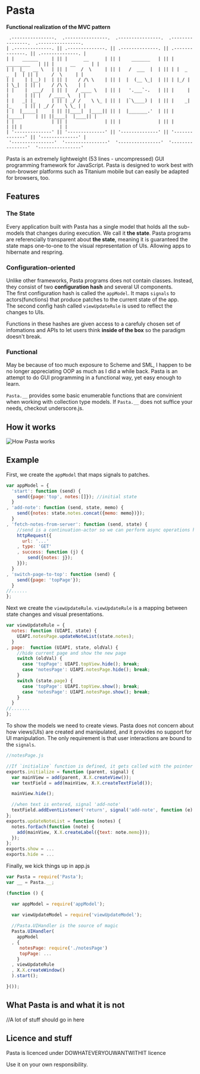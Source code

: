 Pasta
=====

**Functional realization of the MVC pattern**

```
 .----------------.  .----------------.  .----------------.  .----------------.  .----------------. 
| .--------------. || .--------------. || .--------------. || .--------------. || .--------------. |
| |   ______     | || |      __      | || |    _______   | || |  _________   | || |      __      | |
| |  |_   __ \   | || |     /  \     | || |   /  ___  |  | || | |  _   _  |  | || |     /  \     | |
| |    | |__) |  | || |    / /\ \    | || |  |  (__ \_|  | || | |_/ | | \_|  | || |    / /\ \    | |
| |    |  ___/   | || |   / ____ \   | || |   '.___`-.   | || |     | |      | || |   / ____ \   | |
| |   _| |_      | || | _/ /    \ \_ | || |  |`\____) |  | || |    _| |_     | || | _/ /    \ \_ | |
| |  |_____|     | || ||____|  |____|| || |  |_______.'  | || |   |_____|    | || ||____|  |____|| |
| |              | || |              | || |              | || |              | || |              | |
| '--------------' || '--------------' || '--------------' || '--------------' || '--------------' |
 '----------------'  '----------------'  '----------------'  '----------------'  '----------------' 
```

Pasta is an extremely lightweight (53 lines - uncompressed) GUI programming framework for JavaScript. Pasta is designed to work best with non-browser platforms such as Titanium mobile but can easily be adapted for browsers, too.

Features
--------

### The State ###

Every application built with Pasta has a single model that holds all the sub-models that changes during execution. We call it **the state**.
Pasta programs are referencially transparent about **the state**, meaning it is guaranteed the state maps one-to-one to the visual representation of UIs. 
Allowing apps to hibernate and respring.

### Configuration-oriented ###

Unlike other frameworks, Pasta programs does not contain classes. 
Instead, they consist of two **configuration hash** and several UI components.  
The first configuration hash is called the `appModel`. 
It maps `signals` to actors(functions) that produce patches to the current state of the app.  
The second config hash called `viewUpdateRule` is used to reflect the changes to UIs.

Functions in these hashes are given access to a carefuly chosen set of infomations and APIs 
to let users think **inside of the box** so the paradigm doesn't break.

### Functional ###

May be because of too much exposure to Scheme and SML, I happen to be no longer appreciating OOP as much as I did a while back.
Pasta is an attempt to do GUI programming in a functional way, yet easy enough to learn.

`Pasta.__` provides some basic enumerable functions that are convinient when working with collection type models. 
If `Pasta.__` does not suffice your needs, checkout underscore.js.

How it works
------------

![How Pasta works](Pasta/diagram.png)

Example
-------

First, we create the `appModel` that maps signals to patches.

```javascript
var appModel = {
  'start': function (send) {
    send({page:'top', notes:[]}); //initial state
  }
, 'add-note': function (send, state, memo) {
    send({notes: state.notes.concat({memo: memo})});
  }
, 'fetch-notes-from-server': function (send, state) {
    //send is a continuation-actor so we can perform async operations here
    httpRequest({
      url: '...'
    , type: 'GET'
    , success: function (j) {
        send({notes: j});
    }});
  }
, 'switch-page-to-top': function (send) {
    send({page: 'topPage'});
  }
//......
};
```

Next we create the `viewUpdateRule`.
 `viewUpdateRule` is a mapping between state changes and visual presentations.

```javascript
var viewUpdateRule = {
  notes: function (UIAPI, state) {
    UIAPI.notesPage.updateNoteList(state.notes);
  }
, page:  function (UIAPI, state, oldVal) {
    //hide current page and show the new page
    switch (oldVal) {
      case 'topPage': UIAPI.topView.hide(); break;
      case 'notesPage': UIAPI.notesPage.hide(); break;
    }
    switch (state.page) {
      case 'topPage': UIAPI.topView.show(); break;
      case 'notesPage': UIAPI.notesPage.show(); break;
    }
  }
//.......
};
```

To show the models we need to create views. 
Pasta does not concern about how views(UIs) are created and manipulated, and it provides no support for UI manipulation. 
The only requirement is that user interactions are bound to the `signals`.

```javascript
//notesPage.js

//If `initialize` function is defined, it gets called with the pointer to parent element and the `signal` function
exports.initialize = function (parent, signal) {
  var mainView = add(parent, X.X.createView());
  var textField = add(mainView, X.X.createTextField());

  mainView.hide();

  //when text is entered, signal 'add-note'
  textField.addEventListener('return', signal('add-note', function (e) { return e.source.value; }));
};
exports.updateNoteList = function (notes) {
  notes.forEach(function (note) {
    add(mainView, X.X.createLabel({text: note.memo}));
  });
};
exports.show = ...
exports.hide = ...
```

Finally, we kick things up in app.js

```javascript
var Pasta = require('Pasta');
var __ = Pasta.__;

(function () {

  var appModel = require('appModel');  
  
  var viewUpdateModel = require('viewUpdateModel');

  //Pasta.UIHandler is the source of magic
  Pasta.UIHandler(
    appModel
  , {
     notesPage: require('./notesPage')
     topPage: ... 
    }
  , viewUpdateRule
  , X.X.createWindow()
  ).start();

}());
```

What Pasta is and what it is not
-----------------------------

//A lot of stuff should go in here


Licence and stuff
-----------------

Pasta is licenced under DOWHATEVERYOUWANTWITHIT licence

Use it on your own responsibility.
